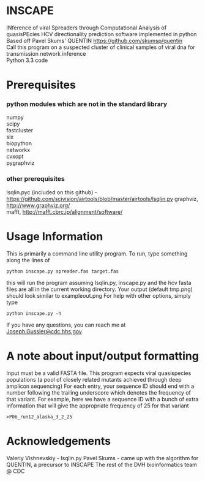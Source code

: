 # INSCAPE 
INference of viral Spreaders through Computational Analysis of quasisPEcies
HCV directionality prediction software implemented in python  
Based off Pavel Skums' QUENTIN https://github.com/skumsp/quentin  
Call this program on a suspected cluster of clinical samples of viral dna for transmission network inference  
Python 3.3 code
# Prerequisites
### python modules which are not in the standard library
numpy  
scipy  
fastcluster  
six  
biopython  
networkx  
cvxopt  
pygraphviz
### other prerequisites
lsqlin.pyc (included on this github) - https://github.com/scivision/airtools/blob/master/airtools/lsqlin.py
graphviz, http://www.graphviz.org/  
mafft, http://mafft.cbrc.jp/alignment/software/  

# Usage Information

This is primarily a command line utility program. To run, type something along the lines of  

```
python inscape.py spreader.fas target.fas
```

this will run the program assuming lsqlin.py, inscape.py and the hcv fasta files are all in the current working directory. Your output (default tmp.png) should look similar to exampleout.png
For help with other options, simply type  

```
python inscape.py -h
```

If you have any questions, you can reach me at Joseph.Gussler@cdc.hhs.gov

# A note about input/output formatting
Input must be a valid FASTA file.
This program expects viral quasispecies populations (a pool of closely related mutants achieved through deep amplicon sequencing)
For each entry, your sequence ID should end with a number following the trailing underscore which denotes the frequency of that variant. For example, here we have a sequence ID with a bunch of extra information that will give the appropriate frequency of 25 for that variant

```
>P06_run12_alaska_3_2_25
```
    
# Acknowledgements
Valeriy Vishnevskiy - lsqlin.py
Pavel Skums - came up with the algorithm for QUENTIN, a precursor to INSCAPE
The rest of the DVH bioinformatics team @ CDC  
